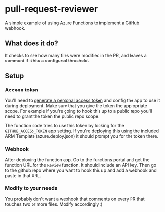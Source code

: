 # pull-request-reviewer
A simple example of using Azure Functions to implement a GitHub webhook. 

## What does it do?

It checks to see how many files were modified in the PR, and leaves a comment if it hits a configured threshold.

## Setup

### Access token
You'll need to [generate a personal access token](https://help.github.com/en/articles/creating-a-personal-access-token-for-the-command-line) and config the app to use it during deployment. Make sure that you give the token the appropriate scope. For example if you're going to hook this up to a public repo you'll need to grant the token the public repo scope.

The function code tries to use this token by looking for the `GITHUB_ACCESS_TOKEN` app setting. If you're deploying this using the included ARM Template (azure.deploy.json) it should prompt you for the token there.

### Webhook

After deploying the function app. Go to the functions portal and get the function URL for the `Review` function. It should include an API key. Then go to the github repo where you want to hook this up and add a webhook and paste in that URL.

### Modify to your needs

You probably don't want a webhook that comments on every PR that touches two or more files. Modify accordingly :)




